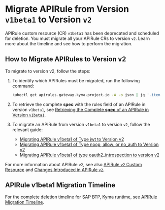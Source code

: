# Migrate APIRule from Version `v1beta1` to Version `v2`
APIRule custom resource (CR) `v1beta1` has been deprecated and scheduled for deletion. You must migrate all your APIRule CRs to version `v2`. Learn more about the timeline and see how to perform the migration.

## How to Migrate APIRules to Version v2

To migrate to version v2, follow the steps:

1. To identify which APIRules must be migrated, run the following command:
    ```bash
    kubectl get apirules.gateway.kyma-project.io -A -o json | jq '.items[] | select(.metadata.annotations["gateway.kyma-project.io/original-version"] == "v1beta1") | {namespace: .metadata.namespace, name: .metadata.name}'
    ```

2. To retrieve the complete **spec** with the rules field of an APIRule in version `v1beta1`, see [Retrieving the Complete **spec** of an APIRule in Version `v1beta1`](./01-81-retrieve-v1beta1-spec.md).

3. To migrate an APIRule from version `v1beta1` to version `v2`, follow the relevant guide:
    - [Migrating APIRule v1beta1 of Type jwt to Version v2](./01-83-migrate-jwt-v1beta1-to-v2.md)
    - [Migrating APIRule v1beta1 of Type noop, allow, or no_auth to Version v2](./01-82-migrate-allow-noop-no_auth-v1beta1-to-v2.md)
    - [Migrating APIRule v1beta1 of type oauth2_introspection to version v2](./01-84-migrate-oauth2-v1beta1-to-v2.md)

For more information about APIRule `v2`, see also [APIRule `v2` Custom Resource](../custom-resources/apirule/04-10-apirule-custom-resource.md) and [Changes Introduced in APIRule `v2`](../custom-resources/apirule/04-70-changes-in-apirule-v2.md).

## APIRule v1beta1 Migration Timeline

For the complete deletion timeline for SAP BTP, Kyma runtime, see [APIRule Migration Timeline](https://help.sap.com/docs/btp/sap-business-technology-platform-internal/apirule-migration?locale=en-US&state=DRAFT&version=Internal#apirule-v1beta1-migration-timeline).